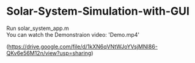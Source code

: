 # Solar-System-Simulation-with-GUI
Run solar_system_app.m <br />
You can watch the Demonstraion video: 'Demo.mp4'

(https://drive.google.com/file/d/1kXN6qVNtWJoYVsjMNI86-QKv6e56M12n/view?usp=sharing)
